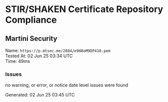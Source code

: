 # STIR/SHAKEN Certificate Repository Compliance

## Martini Security

Name: `https://p.mtsec.me/2884/e9H8oM9DP410.pem`\
Tested At: 02 Jun 25 03:34 UTC\
Time: 49ms

### Issues

no warning, or error, or notice date level issues were found

Generated: 02 Jun 25 03:45 UTC